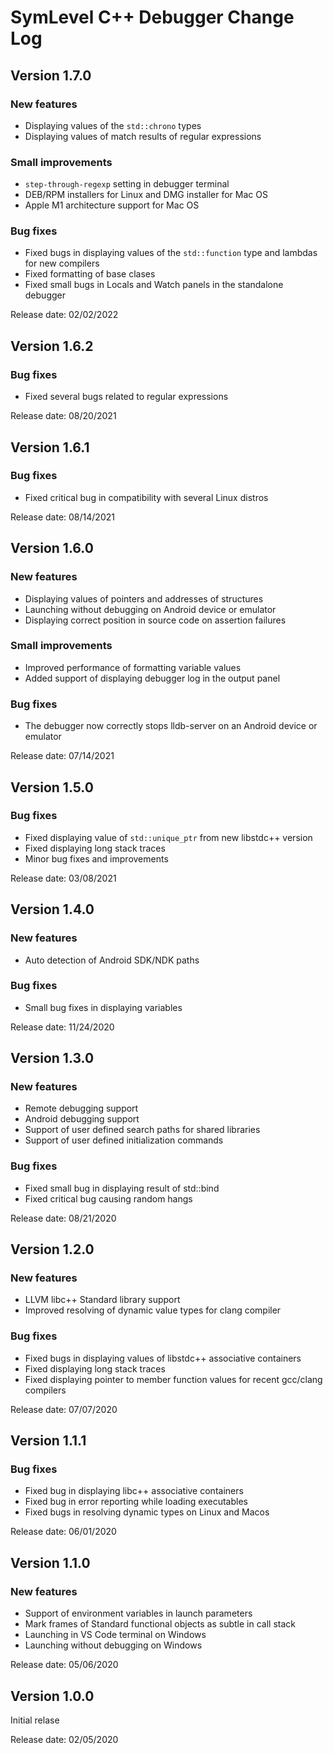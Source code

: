 # SymLevel C++ Debugger Change Log


## Version 1.7.0

### New features
- Displaying values of the `std::chrono` types
- Displaying values of match results of regular expressions

### Small improvements
- `step-through-regexp` setting in debugger terminal
- DEB/RPM installers for Linux and DMG installer for Mac OS
- Apple M1 architecture support for Mac OS

### Bug fixes
- Fixed bugs in displaying values of the `std::function` type and lambdas for new compilers
- Fixed formatting of base clases
- Fixed small bugs in Locals and Watch panels in the standalone debugger

Release date: 02/02/2022


## Version 1.6.2

### Bug fixes

- Fixed several bugs related to regular expressions

Release date: 08/20/2021


## Version 1.6.1

### Bug fixes

- Fixed critical bug in compatibility with several Linux distros

Release date: 08/14/2021


## Version 1.6.0

### New features
- Displaying values of pointers and addresses of structures
- Launching without debugging on Android device or emulator
- Displaying correct position in source code on assertion failures

### Small improvements
- Improved performance of formatting variable values
- Added support of displaying debugger log in the output panel

### Bug fixes
- The debugger now correctly stops lldb-server on an Android device or emulator

Release date: 07/14/2021


## Version 1.5.0

### Bug fixes
- Fixed displaying value of `std::unique_ptr` from new libstdc++ version
- Fixed displaying long stack traces
- Minor bug fixes and improvements

Release date: 03/08/2021


## Version 1.4.0

### New features
- Auto detection of Android SDK/NDK paths

### Bug fixes
- Small bug fixes in displaying variables

Release date: 11/24/2020

## Version 1.3.0

### New features
- Remote debugging support
- Android debugging support
- Support of user defined search paths for shared libraries
- Support of user defined initialization commands

### Bug fixes
- Fixed small bug in displaying result of std::bind
- Fixed critical bug causing random hangs

Release date: 08/21/2020


## Version 1.2.0

### New features
- LLVM libc++ Standard library support
- Improved resolving of dynamic value types for clang compiler

### Bug fixes
- Fixed bugs in displaying values of libstdc++ associative containers
- Fixed displaying long stack traces
- Fixed displaying pointer to member function values for recent gcc/clang compilers

Release date: 07/07/2020


## Version 1.1.1

### Bug fixes
- Fixed bug in displaying libc++ associative containers
- Fixed bug in error reporting while loading executables
- Fixed bugs in resolving dynamic types on Linux and Macos

Release date: 06/01/2020


## Version 1.1.0

### New features
- Support of environment variables in launch parameters
- Mark frames of Standard functional objects as subtle in call stack
- Launching in VS Code terminal on Windows
- Launching without debugging on Windows

Release date: 05/06/2020


## Version 1.0.0
Initial relase

Release date: 02/05/2020

